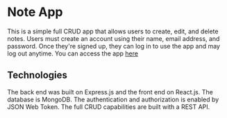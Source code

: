 # Note App
This is a simple full CRUD app that allows users to create, edit, and delete notes. Users must create an account using their name, email address, and password. 
Once they're signed up, they can log in to use the app and may log out anytime. You can access the app [here](https://sons-note-app.herokuapp.com/)

## Technologies
The back end was built on Express.js and the front end on React.js. The database is MongoDB. The authentication and authorization is enabled by JSON Web Token. 
The full CRUD capabilities are built with a REST API.
